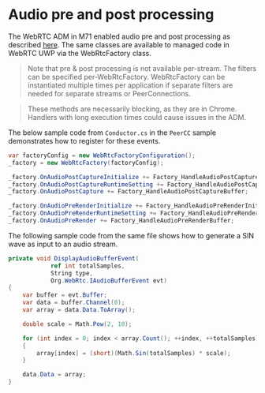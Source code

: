 # Audio pre and post processing

The WebRTC ADM in M71 enabled audio pre and post processing as described [here](https://bugs.chromium.org/p/webrtc/issues/detail?id=8665).  The same classes are available to managed code in WebRTC UWP via the WebRtcFactory class.  

> Note that pre & post processing is not available per-stream.  The filters can be specified per-WebRtcFactory.  WebRtcFactory can be instantiated multiple times per application if separate filters are needed for separate streams or PeerConnections.

> These methods are necessarily blocking, as they are in Chrome.  Handlers with long execution times could cause issues in the ADM.

The below sample code from `Conductor.cs` in the `PeerCC` sample demonstrates how to register for these events.

```C#
var factoryConfig = new WebRtcFactoryConfiguration();
_factory = new WebRtcFactory(factoryConfig);

_factory.OnAudioPostCaptureInitialize += Factory_HandleAudioPostCaptureInit;
_factory.OnAudioPostCaptureRuntimeSetting += Factory_HandleAudioPostCaptureRuntimeSetting;
_factory.OnAudioPostCapture += Factory_HandleAudioPostCaptureBuffer;

_factory.OnAudioPreRenderInitialize += Factory_HandleAudioPreRenderInit;
_factory.OnAudioPreRenderRuntimeSetting += Factory_HandleAudioPreRenderRuntimeSetting;
_factory.OnAudioPreRender += Factory_HandleAudioPreRenderBuffer;
```
The following sample code from the same file shows how to generate a SIN wave as input to an audio stream.

```C#
private void DisplayAudioBufferEvent(
            ref int totalSamples,
            String type,
            Org.WebRtc.IAudioBufferEvent evt)
{
    var buffer = evt.Buffer;
    var data = buffer.Channel(0);
    var array = data.Data.ToArray();

    double scale = Math.Pow(2, 10);

    for (int index = 0; index < array.Count(); ++index, ++totalSamples)
    {
        array[index] = (short)(Math.Sin(totalSamples) * scale);
    }

    data.Data = array;
}
```